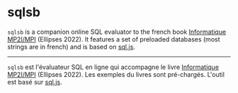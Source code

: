 # sqlsb

`sqlsb` is a companion online SQL evaluator to the french book [Informatique MP2I/MPI](https://www.informatique-mpi.fr/) (Ellipses 2022).
It features a set of preloaded databases (most strings are in french) and is based on [sql.js](https://sql.js.org/).

---

`sqlsb` est l'évaluateur SQL en ligne qui accompagne le livre [Informatique MP2I/MPI](https://www.informatique-mpi.fr/) (Ellipses 2022).
Les exemples du livres sont pré-chargés. L'outil est basé sur [sql.js](https://sql.js.org/).

